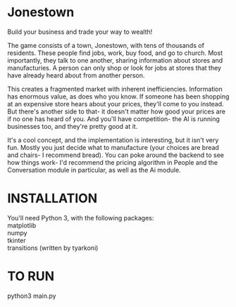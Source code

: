 # Jonestown
Build your business and trade your way to wealth!

The game consists of a town, Jonestown, with tens of thousands of residents. These people find jobs, work, buy food, and go to church. Most importantly, they talk to one another, sharing information about stores and manufacturies. A person can only shop or look for jobs at stores that they have already heard about from another person.

This creates a fragmented market with inherent inefficiencies. Information has enormous value, as does who you know. If someone has been shopping at an expensive store hears about your prices, they'll come to you instead. But there's another side to that- it doesn't matter how good your prices are if no one has heard of you. And you'll have competition- the AI is running businesses too, and they're pretty good at it.

It's a cool concept, and the implementation is interesting, but it isn't very fun. Mostly you just decide what to manufacture (your choices are bread and chairs- I recommend bread). You can poke around the backend to see how things work- I'd recommend the pricing algorithm in People and the Conversation module in particular, as well as the Ai module.

# INSTALLATION

You'll need Python 3, with the following packages:  
matplotlib  
numpy  
tkinter  
transitions (written by tyarkoni)  

# TO RUN

python3 main.py
